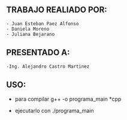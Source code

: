 ## TRABAJO REALIADO POR:
    - Juan Esteban Paez Alfonso
    - Daniela Moreno
    - Juliana Bejarano
    
## PRESENTADO A:
    -Ing. Alejandro Castro Martinez

## USO:
- para compilar g++ -o programa_main *cpp

- ejecutarlo con ./programa_main
